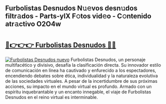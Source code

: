 ## Furbolistas Desnudos N𝚞𝚎vos desn𝚞dos filtr𝚊dos - Parts-ylX F𝚘tos vid𝚎o - C𝚘ntenido atr𝚊ctivo O2O4w

# <h2><a href="http://mb2pezc.tromn.icu/?c=Furbolistas+Desnudos">🔗👉👉👉 Furbolistas Desnudos 🔗🔗</a></h2>

[![Furbolistas Desnudos nuevo](https://i.imgur.com/pEAQMta.gif)](http://mb2pezc.tromn.icu/?c=Furbolistas+Desnudos)
Furbolistas Desnudos, un personaje multifacético y divisivo, desafía la clasificación directa. Su innovador estilo de comunicación en línea ha cautivado y enfurecido a los espectadores, encendiendo debates sobre ética, individualidad y la naturaleza evolutiva de las sociedades virtuales. A pesar de la incertidumbre de sus próximas acciones, su impacto en el mundo virtual es profundo. Armado con un espíritu inquebrantable y un encanto innegable, el viaje de Furbolistas Desnudos en el reino virtual es interminable.

